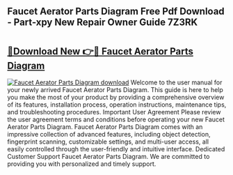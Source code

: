 ## Faucet Aerator Parts Diagram Free Pdf Download - Part-xpy New Repair Owner Guide 7Z3RK

# <h2><a href="http://dfheq70.blite.top/?on=Faucet+Aerator+Parts+Diagram">🔗Download New 👉🔴 Faucet Aerator Parts Diagram</a></h2>

[![Faucet Aerator Parts Diagram download](https://i.imgur.com/lujVjoI.png)](http://dfheq70.blite.top/?on=Faucet+Aerator+Parts+Diagram)
Welcome to the user manual for your newly arrived Faucet Aerator Parts Diagram. This guide is here to help you make the most of your product by providing a comprehensive overview of its features, installation process, operation instructions, maintenance tips, and troubleshooting procedures. Important User Agreement Please review the user agreement terms and conditions before operating your new Faucet Aerator Parts Diagram. Faucet Aerator Parts Diagram comes with an impressive collection of advanced features, including object detection, fingerprint scanning, customizable settings, and multi-user access, all easily controlled through the user-friendly and intuitive interface. Dedicated Customer Support Faucet Aerator Parts Diagram. We are committed to providing you with personalized and timely support.
